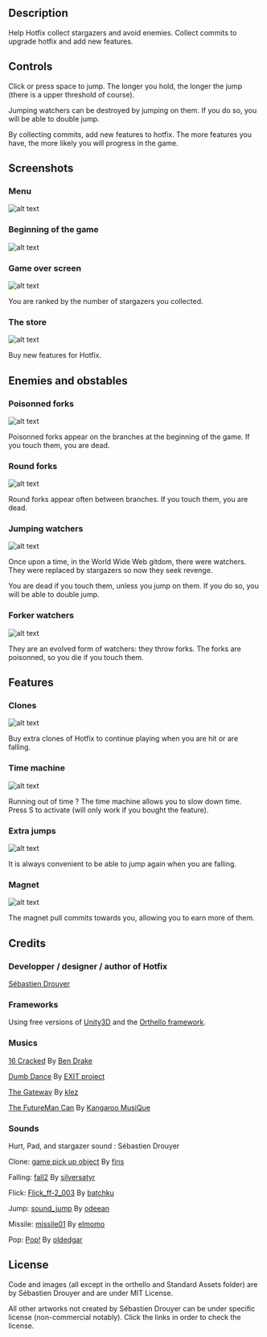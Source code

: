 ## Description

Help Hotfix collect stargazers and avoid enemies. Collect commits to upgrade hotfix and add new features.

## Controls

Click or press space to jump. The longer you hold, the longer the jump (there is a upper threshold of course).

Jumping watchers can be destroyed by jumping on them. If you do so, you will be able to double jump.

By collecting commits, add new features to hotfix. The more features you have, the more likely you will progress in the game.

## Screenshots

### Menu

![alt text](http://sdrdis.github.com/hotfix/images/menu.jpg "Menu")

### Beginning of the game

![alt text](http://sdrdis.github.com/hotfix/images/screenshot-1.jpg "Beginning of the game")

### Game over screen

![alt text](http://sdrdis.github.com/hotfix/images/screenshot-2.jpg "Game over screen")

You are ranked by the number of stargazers you collected.

### The store

![alt text](http://sdrdis.github.com/hotfix/images/screenshot-3.jpg "The store")

Buy new features for Hotfix.

## Enemies and obstables

### Poisonned forks

![alt text](http://sdrdis.github.com/hotfix/images/forks.png "Poisonned forks")

Poisonned forks appear on the branches at the beginning of the game. If you touch them, you are dead.

### Round forks

![alt text](http://sdrdis.github.com/hotfix/images/round-forks.png "Poisonned forks")

Round forks appear often between branches. If you touch them, you are dead.

### Jumping watchers

![alt text](http://sdrdis.github.com/hotfix/images/jumping-watchers.png "Jumping watchers")

Once upon a time, in the World Wide Web gitdom, there were watchers. They were replaced by stargazers so now they seek revenge.

You are dead if you touch them, unless you jump on them. If you do so, you will be able to double jump.

### Forker watchers

![alt text](http://sdrdis.github.com/hotfix/images/forker-watchers.png "Forker watchers")

They are an evolved form of watchers: they throw forks. The forks are poisonned, so you die if you touch them.

## Features

### Clones

![alt text](http://sdrdis.github.com/hotfix/images/clones.png "Clones")

Buy extra clones of Hotfix to continue playing when you are hit or are falling.

### Time machine

![alt text](http://sdrdis.github.com/hotfix/images/time-machine.png "Time machine")

Running out of time ? The time machine allows you to slow down time. Press S to activate (will only work if you bought the feature).

### Extra jumps

![alt text](http://sdrdis.github.com/hotfix/images/extra-jumps.png "Extra jumps")

It is always convenient to be able to jump again when you are falling.

### Magnet

![alt text](http://sdrdis.github.com/hotfix/images/magnet.png "Magnet")

The magnet pull commits towards you, allowing you to earn more of them.

## Credits

### Developper / designer / author of Hotfix

[Sébastien Drouyer](https://twitter.com/sdrdis)

### Frameworks

Using free versions of [Unity3D](http://unity3d.com/) and the [Orthello framework](http://www.wyrmtale.com/orthello).

### Musics

<a href="http://www.jamendo.com/fr/track/120999/16-cracked" target="_blank">16 Cracked</a>
  				By <a href="http://www.jamendo.com/fr/artist/7979/ben-drake" target="_blank">Ben Drake</a>
          
<a href="http://www.jamendo.com/fr/track/244388/dumb-dance-" target="_blank">Dumb Dance</a>
  				By <a href="http://www.jamendo.com/fr/artist/343713/exit-project" target="_blank">EXIT project</a>
          
<a href="http://www.jamendo.com/fr/track/240683/the-gateway" target="_blank">The Gateway</a>
  				By <a href="http://www.jamendo.com/fr/artist/343428/klez" target="_blank">klez</a>
          
<a href="http://www.jamendo.com/fr/track/26127/the-futureman-can" target="_blank">The FutureMan Can</a>
  				By <a href="http://www.jamendo.com/fr/artist/3769/kangaroo-musique" target="_blank">Kangaroo MusiQue</a>
          
### Sounds

Hurt, Pad, and stargazer sound : Sébastien Drouyer

Clone: <a href="http://www.freesound.org/people/fins/sounds/133280/" target="_blank">game pick up object</a> By <a href="http://www.freesound.org/people/fins/" target="_blank">fins</a>

Falling: <a href="http://www.freesound.org/people/silversatyr/sounds/113366/" target="_blank">fall2</a> By <a href="http://www.freesound.org/people/silversatyr/" target="_blank">silversatyr</a>

Flick: <a href="http://www.freesound.org/people/batchku/sounds/10482/" target="_blank">Flick_ff-2_003</a> By <a href="http://www.freesound.org/people/batchku/" target="_blank">batchku</a>

Jump: <a href="http://www.freesound.org/people/odeean/sounds/139476/" target="_blank">sound_jump</a> By <a href="http://www.freesound.org/people/odeean/" target="_blank">odeean</a>

Missile: <a href="http://www.freesound.org/people/elmomo/sounds/755/" target="_blank">missile01</a> By <a href="http://www.freesound.org/people/elmomo/" target="_blank">elmomo</a>

Pop: <a href="http://www.freesound.org/people/oldedgar/sounds/97978/" target="_blank">Pop!</a> By <a href="http://www.freesound.org/people/oldedgar/" target="_blank">oldedgar</a>

## License

Code and images (all except in the orthello and Standard Assets folder) are by Sébastien Drouyer and are under MIT License.

All other artworks not created by Sébastien Drouyer can be under specific license (non-commercial notably). Click the links in order to check the license.